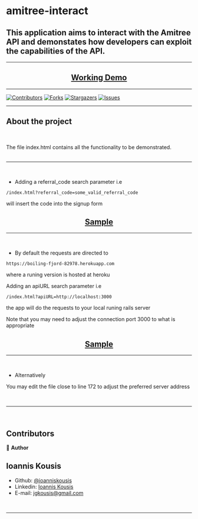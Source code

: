 # amitree-interact

## This application aims to interact with the Amitree API and demonstates how developers can exploit the capabilities of the API.

<hr/>
<h2 style="text-align: center"><a href="https://ioanniskousis.github.io/amitree-interact/">Working Demo</a></h2>

<hr/>

<!--
*** Thanks for checking out this README Template. If you have a suggestion that would
*** make this better, please fork the repo and create a pull request or simply open
*** an issue with the tag "enhancement".
*** Thanks again! Now go create something AMAZING! :D
-->

<!-- PROJECT SHIELDS -->
<!--
*** I'm using markdown "reference style" links for readability.
*** Reference links are enclosed in brackets [ ] instead of parentheses ( ).
*** See the bottom of this document for the declaration of the reference variables
*** for contributors-url, forks-url, etc. This is an optional, concise syntax you may use.
*** https://www.markdownguide.org/basic-syntax/#reference-style-links
-->

[![Contributors][contributors-shield]][contributors-url]
[![Forks][forks-shield]][forks-url]
[![Stargazers][stars-shield]][stars-url]
[![Issues][issues-shield]][issues-url]

<hr/>

<!-- ABOUT THE PROJECT -->

## About the project

<br/>

The file index.html contains all the functionality to be demonstrated.  
<br/>
<hr/>
<br/>

- Adding a referral_code search parameter i.e 

```
/index.html?referral_code=some_valid_referral_code 
```

will insert the code into the signup form

<h2 style="text-align: center"><a href="https://ioanniskousis.github.io/amitree-interact?referral_code=cce01187a4764b5f09ee">Sample</a></h2>


<hr/>
<br/>

- By default the requests are directed to 

```
https://boiling-fjord-82978.herokuapp.com
```
where a runing version is hosted at heroku

Adding an apiURL search parameter i.e 

```
/index.html?apiURL=http://localhost:3000
```

the app will do the requests to your local runing rails server

Note that you may need to adjust the connection port 3000 to what is appropriate

<h2 style="text-align: center"><a href="https://ioanniskousis.github.io/amitree-interact?apiURL=http://localhost:3000">Sample</a></h2>

<hr/>
<br/>

- Alternatively
  
You may edit the file close to line 172 to adjust the preferred server address

<br/>
<hr/>
<br/>

<!-- CONTACT -->

## Contributors

:bust_in_silhouette: **Author**

## Ioannis Kousis

- Github: [@ioanniskousis](https://github.com/ioanniskousis)
- Linkedin: [Ioannis Kousis](https://www.linkedin.com/in/jgkousis)
- E-mail: jgkousis@gmail.com

<br/>
<hr/>

<!-- MARKDOWN LINKS & IMAGES -->
<!-- https://www.markdownguide.org/basic-syntax/#reference-style-links -->

[contributors-shield]: https://img.shields.io/github/contributors/ioanniskousis/amitree-interact.svg?style=flat-square
[contributors-url]: https://github.com/ioanniskousis/amitree-interact/graphs/contributors
[forks-shield]: https://img.shields.io/github/forks/ioanniskousis/amitree-interact.svg?style=flat-square
[forks-url]: https://github.com/ioanniskousis/amitree-interact/network/members
[stars-shield]: https://img.shields.io/github/stars/ioanniskousis/amitree-interact.svg?style=flat-square
[stars-url]: https://github.com/ioanniskousis/amitree-interact/stargazers
[issues-shield]: https://img.shields.io/github/issues/ioanniskousis/amitree-interact.svg?style=flat-square
[issues-url]: https://github.com/ioanniskousis/amitree-interact/issues
